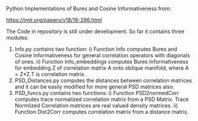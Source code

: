 Python Implementations of Bures and Cosine Informativeness from:

https://jmlr.org/papers/v18/16-296.html

The Code in repository is still under development. So far it contains three modules:
1. Info.py contains two function:
     i) Function Info computes Bures and Cosine Informativeness for general correlation operators with diagonals of ones.
     ii) Function Info_embeddings computes Bures Informativeness for embedding Z of correlation matrix A onto oblique manifold, where A = Z*Z.T is correlation matrix.
3. PSD_Distances.py computes the distances between correlation matrices and it can be easily modified for more general PSD matrices also.
4. PSD_funcs.py contains two functions:
   i) Function PSD2normedCorr computes trace normalized correlation matrix from a PSD Matrix. Trace Normlized Correlation matrices are real valued density matrices.
   ii) Function Dist2Corr computes correlation matrix from a distance matrix.
